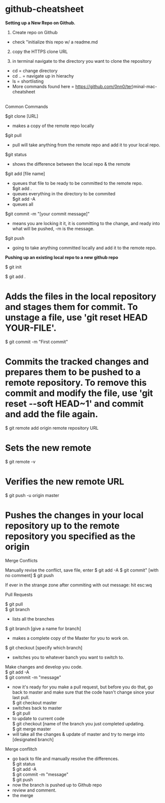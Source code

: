 # github-cheatsheet

<strong>Setting up a New Repo on Github.</strong>

1) Create repo on Github  
  - check "initialize this repo w/ a readme.md 
  
2) copy the HTTPS clone URL  

3) in terminal navigate to the directory you want to clone the repository  

  - cd = change directory  
  - cd .. = navigate up in hierachy  
  - ls = shortlisting  
  - More commands found here = https://github.com/0nn0/ter)minal-mac-cheatsheet 
<br> </br>

Common Commands

$git clone [URL]  
  - makes a copy of the remote repo locally

$git pull   
  - pull will take anything from the remote repo and add it to your local repo. 

$git status  
  - shows the difference between the local repo & the remote 

$git add [file name]  
  - queues that file to be ready to be committed to the remote repo.   
$git add .  
  - queues everything in the directory to be commited  
$git add -A  
  - queues all

$git commit -m "[your commit message]"  
  - means you are locking it it, it is committing to the change, and ready into what will be pushed, -m is the message.  

$git push   
  - going to take anything committed locally and add it to the remote repo.  


<strong>Pushing up an existing local repo to a new github repo</strong>

$ git init

$ git add .  
  # Adds the files in the local repository and stages them for commit. To unstage a file, use 'git reset HEAD YOUR-FILE'.
  
$ git commit -m "First commit"  
  # Commits the tracked changes and prepares them to be pushed to a remote repository. To remove this commit and modify the file, use 'git reset --soft HEAD~1' and commit and add the file again.
  
$ git remote add origin remote repository URL  
  # Sets the new remote
  
$ git remote -v  
  # Verifies the new remote URL
  
$ git push -u origin master  
  # Pushes the changes in your local repository up to the remote repository you specified as the origin


<stron>Merge Conflicts</stron>

Manually revise the conflict, save file, enter 
$ git add -A
$ git commit"    [with no comment]
$ git push

If ever in the strange zone after commiting with out message:
hit esc:wq



Pull Requests

$ git pull  
$ git branch  
- lists all the branches

$ git branch [give a name for branch]  
- makes a complete copy of the Master for you to work on.  

$ git checkout [specify which branch]  
- switches you to whatever banch you want to switch to.

Make changes and develop you code.  
$ git add -A  
$ git commit -m "message"  
- now it's ready for you make a pull request, but before you do that, go back to master and make sure that the code hasn't change since your last pull.  
$ git checkout master  
- switches back to master  
$ git pull
- to update to current code  
$ git checkout [name of the branch you just completed updating.  
$ git merge master
- will take all the changes & update of master  and try to merge into [designated branch]

Merge conflitch  
- go back to file and manually resolve the differences.  
$ git status  
$ git add -A  
$ git commit -m "message"  
$ git push   
- now the branch is pushed up to Github repo  
- review and comment.  
- the merge



